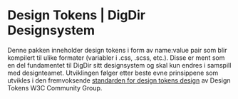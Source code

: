 # Design Tokens | DigDir Designsystem

Denne pakken inneholder design tokens i form av name:value pair som blir kompilert til ulike formater (variabler i .css, .scss, etc.). Disse er ment som en del fundamentet til DigDir sitt designsystem og skal kun endres i samspill med designteamet.
Utviklingen følger etter beste evne prinsippene som utvikles i den fremvoksende [standarden for design tokens design](https://design-tokens.github.io/community-group/format/) av Design Tokens W3C Community Group.
